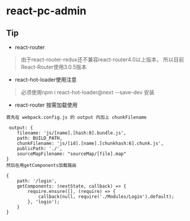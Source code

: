 # react-pc-admin
## Tip
* react-router
>由于react-router-redux还不兼容react-router4.0以上版本， 所以目前React-Router使用3.0.5版本

* react-hot-loader使用注意
>必须使用npm i react-hot-loader@next --save-dev 安装
* react-router 按需加载使用
>
```
首先在 webpack.config.js 的 output 内加上 chunkFilename

 output: {
    filename: 'js/[name].[hash:8].bundle.js',
    path: BUILD_PATH,
    chunkFilename: 'js/[id].[name].[chunkhash:6].chunk.js',
    publicPath: './',
    sourceMapFilename: "sourceMap/[file].map"
}
然后在用getComponents加载路由

{
    path: '/login',
    getComponents: (nextState, callback) => {
        require.ensure([], (require) => {
            callback(null, require('./Modules/Login').default);
        }, 'login');
    }
}
```